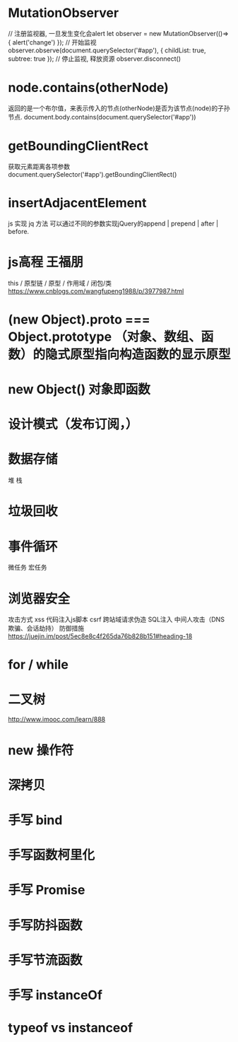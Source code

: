# MutationObserver
// 注册监视器, 一旦发生变化会alert
let observer = new MutationObserver(()=>{
    alert('change')
});
// 开始监视
observer.observe(document.querySelector('#app'), { childList: true, subtree: true });
// 停止监视, 释放资源
observer.disconnect()

# node.contains(otherNode)
返回的是一个布尔值，来表示传入的节点(otherNode)是否为该节点(node)的子孙节点.
document.body.contains(document.querySelector('#app'))

# getBoundingClientRect 
获取元素距离各项参数
document.querySelector('#app').getBoundingClientRect()

# insertAdjacentElement
js 实现 jq 方法
可以通过不同的参数实现jQuery的append | prepend | after | before.

# js高程 王福朋
this / 原型链 / 原型 / 作用域 / 闭包/类
https://www.cnblogs.com/wangfupeng1988/p/3977987.html

# (new Object).__proto__ === Object.prototype  （对象、数组、函数）的隐式原型指向构造函数的显示原型

# new Object() 对象即函数

# 设计模式（发布订阅，）

# 数据存储
堆 
栈

# 垃圾回收

# 事件循环
微任务
宏任务

# 浏览器安全
攻击方式
    xss 代码注入js脚本
    csrf 跨站域请求伪造
    SQL注入
    中间人攻击（DNS 欺骗、会话劫持）
防御措施
    https://juejin.im/post/5ec8e8c4f265da76b828b151#heading-18 

# for / while

# 二叉树 
http://www.imooc.com/learn/888

# new 操作符

# 深拷贝

# 手写 bind

# 手写函数柯里化

# 手写 Promise

# 手写防抖函数

# 手写节流函数

# 手写 instanceOf

# typeof vs instanceof

# 
